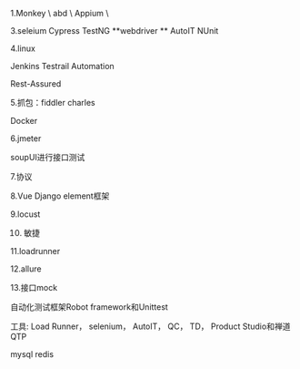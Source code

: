 1.Monkey \ abd  \ Appium \

3.seleium      Cypress     TestNG   **webdriver ** AutoIT  NUnit

4.linux

Jenkins  Testrail     Automation

Rest-Assured

5.抓包：fiddler  charles  

Docker

6.jmeter

soupUI进行接口测试

7.协议

8.Vue   Django   element框架

9.locust

10. 敏捷

11.loadrunner

12.allure

13.接口mock

自动化测试框架Robot framework和Unittest

工具: Load Runner， selenium， AutoIT， QC， TD，  Product Studio和禅道    QTP

mysql redis 

 


